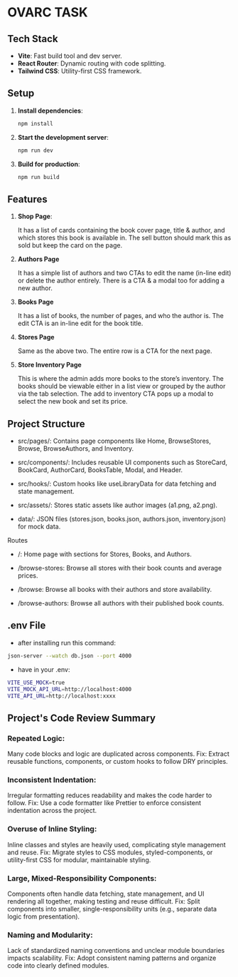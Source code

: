 # OVARC TASK

## Tech Stack
- **Vite**: Fast build tool and dev server.
- **React Router**: Dynamic routing with code splitting.
- **Tailwind CSS**: Utility-first CSS framework.


## Setup
1. **Install dependencies**:
   ```bash
   npm install
   ```
2. **Start the development server**:
   ```bash
   npm run dev
   ```

3. **Build for production**:
   ```bash
   npm run build
   ```  

## Features
1. **Shop Page**: 
   
   It has a list of cards containing the book cover page, title & author, and which stores this book is available in. The sell button should mark this as sold but keep the card on the page.

2. **Authors Page** 

   It has a simple list of authors and two CTAs to edit the name (in-line edit) or delete the author entirely. There is a CTA & a modal too for adding a new author.

3. **Books Page** 

   It has a list of books, the number of pages, and who the author is. The edit CTA is an in-line edit for the book title.

4. **Stores Page** 

   Same as the above two. The entire row is a CTA for the next page.

5. **Store Inventory Page**

   This is where the admin adds more books to the store’s
inventory. The books should be viewable either in a list view or grouped by the author via the tab selection. The add to inventory CTA pops up a modal to select the new book and set its price.

## Project Structure
- src/pages/: Contains page components like Home, BrowseStores, Browse, BrowseAuthors, and Inventory.

- src/components/: Includes reusable UI components such as StoreCard, BookCard, AuthorCard, BooksTable, Modal, and Header.

- src/hooks/: Custom hooks like useLibraryData for data fetching and state management.

- src/assets/: Stores static assets like author images (a1.png, a2.png).

- data/: JSON files (stores.json, books.json, authors.json, inventory.json) for mock data.

Routes
- /: Home page with sections for Stores, Books, and Authors.

- /browse-stores: Browse all stores with their book counts and average prices.

- /browse: Browse all books with their authors and store availability.

- /browse-authors: Browse all authors with their published book counts.

## .env File

- after installing run this command: 
```bash
json-server --watch db.json --port 4000
```
- have in your .env:
```bash
VITE_USE_MOCK=true
VITE_MOCK_API_URL=http://localhost:4000
VITE_API_URL=http://localhost:xxxx
```

## Project's Code Review Summary 
### Repeated Logic:
Many code blocks and logic are duplicated across components.
Fix: Extract reusable functions, components, or custom hooks to follow DRY principles.

### Inconsistent Indentation:
Irregular formatting reduces readability and makes the code harder to follow.
Fix: Use a code formatter like Prettier to enforce consistent indentation across the project.

### Overuse of Inline Styling:
Inline classes and styles are heavily used, complicating style management and reuse.
Fix: Migrate styles to CSS modules, styled-components, or utility-first CSS for modular, maintainable styling.

### Large, Mixed-Responsibility Components:
Components often handle data fetching, state management, and UI rendering all together, making testing and reuse difficult.
Fix: Split components into smaller, single-responsibility units (e.g., separate data logic from presentation).

### Naming and Modularity:
Lack of standardized naming conventions and unclear module boundaries impacts scalability.
Fix: Adopt consistent naming patterns and organize code into clearly defined modules.


